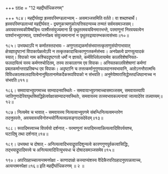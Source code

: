 +++
title = "12 महद्दीर्घाधिकरणम्"

+++
१८४। महद्दीर्घवद्वा ह्रस्वपरिमण्डलाभ्याम् - असमञ्जसमिति वर्तते। वा शब्दश्चार्थे।  
ह्रस्वपरिमण्डलाभ्यां महद्दीर्घवत् - द्व्यणुकत्र्यणुकोत्पत्तिवदन्यच्च तन्मतं सर्वमसमञ्जसम्।  
अवयवास्स्वकीयैष्षड्भिः पार्श्वैस्संयुज्यमाना हि पृथुतरमवयविनमारभन्ते, परमाणूनां निरवयवत्वेन  
पार्श्वानभ्युपगमात्, पार्श्वाननपेक्ष्य संयुज्यमानानां न पृथुतरद्रव्यारम्भकत्वसंभवः॥१०॥

१८५। उभयथाऽपि न कर्मातस्तदभावः - अणुगताद्यकर्मासंभवात्तत्कृताणुसंयोगाभावात्  
क्षेत्रज्ञादृष्टानां विपाकापेक्षत्वेऽपि न तत्कृतकादाचित्काणुगतकर्मसंभवः। अनपेक्षत्वे प्रागप्युत्पादकं  
स्यात्। विपाको नाम कश्चिददृष्टगतो धर्मो न ज्ञायते, कर्मविधिवेलायामेव कालविशेषनियत-  
फलदायित्वं यस्य कर्मणश्चोदितम्, तस्य तत्कालागम एव विपाकः। अनियतकालविशेषाणां कर्मणां  
प्रबलकर्मान्तराप्रतिबन्ध एव विपाकः। अदृष्टानि च तत्तत्कर्मानुगुणफलदानस्वभावानि, अतोऽनन्तैरात्मभिः  
विविधकालफलदायित्वेनानुष्ठितानामेकदैकरूपविपाको न संभवति। अनुमेयेश्वरासिद्धेस्तदधिष्ठानाच्च न  
संभवति॥११॥

१८६। समवायाभ्युपगमाच्च साम्यादनवस्थितेः - समवायाभ्युपगमाच्चासमञ्जसम्, समवायस्यापि  
जातिगुणादेरिवापृथक्सिद्धिहेत्वपेक्षासाम्यादनवस्थितेः, समवायस्य तत्स्वभावकल्पनायां जात्यादेरेव तन्न्याय्यम्॥१२॥

१८७। नित्यमेव च भावात् - समवायस्य नित्यत्वाभ्युपगमे संबन्धिनित्यत्वमन्तरेण  
तदनुपपत्तेः, अवयवावयविनोरुभयोर्नित्यत्वप्रसङ्गादसदेवेदम्॥१३॥

१८८। रूपादिमत्त्वाच्च विपर्ययो दर्शनात् - परमाणूनां रूपादिमत्त्वान्नित्यत्वादिविपर्ययश्च,  
घटादिषु तथा दर्शनात्॥१४॥

१८९। उभयथा च दोषात् - अनित्यत्वादिभयाद्रूपादिशून्यत्वे कारणगुणपूर्वकत्वासिद्धिः,  
तद्भयाद्रूपादिमत्त्वे च अनित्यत्वादिरित्युभयधा च दोषादसमञ्जसमेव॥१५॥

१९०। अपरिग्रहाच्चात्यन्तमनपेक्षा - काणादपक्षे कस्याप्यंशस्य वैदिकैरपरिग्रहादनुपपन्नत्वाच्च,  
अत्यन्तमनपेक्षा॥१६॥ इति महद्दीर्घाधिकरणम् ॥ २ ॥